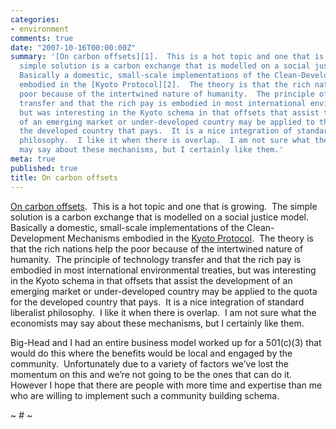```yaml
---
categories:
- environment
comments: true
date: "2007-10-16T00:00:00Z"
summary: '[On carbon offsets][1].  This is a hot topic and one that is growing.  The
  simple solution is a carbon exchange that is modelled on a social justice model. 
  Basically a domestic, small-scale implementations of the Clean-Development Mechanisms
  embodied in the [Kyoto Protocol][2].  The theory is that the rich nations help the
  poor because of the intertwined nature of humanity.  The principle of technology
  transfer and that the rich pay is embodied in most international environmental treaties,
  but was interesting in the Kyoto schema in that offsets that assist the development
  of an emerging market or under-developed country may be applied to the quota for
  the developed country that pays.  It is a nice integration of standard liberalist
  philosophy.  I like it when there is overlap.  I am not sure what the economists
  may say about these mechanisms, but I certainly like them.'
meta: true
published: true
title: On carbon offsets
---
```


[On carbon offsets][1].  This is a hot topic and one that is growing.  The simple solution is a carbon exchange that is modelled on a social justice model.  Basically a domestic, small-scale implementations of the Clean-Development Mechanisms embodied in the [Kyoto Protocol][2].  The theory is that the rich nations help the poor because of the intertwined nature of humanity.  The principle of technology transfer and that the rich pay is embodied in most international environmental treaties, but was interesting in the Kyoto schema in that offsets that assist the development of an emerging market or under-developed country may be applied to the quota for the developed country that pays.  It is a nice integration of standard liberalist philosophy.  I like it when there is overlap.  I am not sure what the economists may say about these mechanisms, but I certainly like them. 

 [1]: http://www.grist.org/advice/ask/2007/10/15/index.html?source=rss "On carbon offsets | By Umbra Fisk | Grist | Ask Umbra | 15 Oct 2007"
 [2]: http://unfccc.int/kyoto_protocol/items/2830.php

Big-Head and I had an entire business model worked up for a 501(c)(3) that would do this where the benefits would be local and engaged by the community.  Unfortunately due to a variety of factors we’ve lost the momentum on this and we’re not going to be the ones that can do it.  However I hope that there are people with more time and expertise than me who are willing to implement such a community building schema.  

~ # ~
